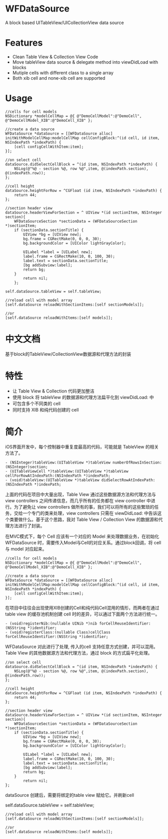 # WFDataSource
A block based UITableView/UICollectionView data source

# Features
- Clean Table View & Collection View Code
- Move tableView data source & delegate method into viewDidLoad with blocks
- Mutiple cells with different class to a single array
- Both xib cell and none-xib cell are supported

# Usage

    //cells for cell models
    NSDictionary *modelCellMap = @{ @"DemoCellModel":@"DemoCell", @"DemoCellModel_XIB":@"DemoCell_XIB" };
                                       
    //create a data source
    WFDataSource *dataSource = [[WFDataSource alloc] initWithModelCellMap:modelCellMap cellConfigBlock:^(id cell, id item, NSIndexPath *indexPath) {
        [cell configCellWithItem:item];
    }];
    
    //on select cell
    dataSource.didSelectCellBlock = ^(id item, NSIndexPath *indexPath) {
        NSLog(@"%@ - section %@, row %@",item, @(indexPath.section), @(indexPath.row));
    };
    
    //cell height
    dataSource.heightForRow = ^CGFloat (id item, NSIndexPath *indexPath) {
        return 44;
    };
    
    //section header view
    dataSource.headerViewForSection = ^ UIView *(id sectionItem, NSInteger section){
        WFDataSourceSection *sectionData = (WFDataSourceSection *)sectionItem;
        if (sectionData.sectionTitle) {
            UIView *bg = [UIView new];
            bg.frame = CGRectMake(0, 0, 0, 30);
            bg.backgroundColor = [UIColor lightGrayColor];
                
            UILabel *label = [UILabel new];
            label.frame = CGRectMake(10, 0, 100, 30);
            label.text = sectionData.sectionTitle;
            [bg addSubview:label];
            return bg;
        }
            return nil;
        };
        
    self.dataSource.tableView = self.tableView;
    
    //reload cell with model array
    [self.dataSource reloadWithSectionItems:[self sectionModels]];
    
    //or
    [self.dataSource reloadWithItems:[self models]];

# 中文文档
基于block的TableView/CollectionView数据源和代理方法的封装

# 特性
- 让 Table View & Collection 代码更加整洁
- 使用 block 将 tableView 的数据源和代理方法扁平化到 viewDidLoad: 中
- 可包含多个不同类的 cell
- 同时支持 XIB 和纯代码创建的 cell

# 简介
iOS界面开发中，每个控制器中重复度最高的代码，可能就是 TableView 的相关方法了。
    
    - (NSInteger)tableView:(UITableView *)tableView numberOfRowsInSection:(NSInteger)section;  
    - (UITableViewCell *)tableView:(UITableView *)tableView cellForRowAtIndexPath:(NSIndexPath *)indexPath;  
    - (void)tableView:(UITableView *)tableView didSelectRowAtIndexPath:(NSIndexPath *)indexPath;  

上面的代码在项目中大量出现，Table View 通过这些数据源方法和代理方法与 view controllers 之间传递信息，而几乎所有的任务都在 view controller 中进行。为了避免让 view controllers 做所有的事，我们可以将所有的这些繁琐的任务，交给一个专门的类来处理，view controllers 只需在 viewDidLoad: 中告诉这个类要做什么。基于这个思路，我对 Table View / Collection View 的数据源和代理方法进行了封装。

在MVC模式下，每个 Cell 应该有一个对应的 Model 来处理数据业务，在初始化 WFDataSource 时，需要传入Model与Cell的对应关系。通过block回调，将 cell 与 model 对应起来。
    
    //cells for cell models
    NSDictionary *modelCellMap = @{ @"DemoCellModel":@"DemoCell", @"DemoCellModel_XIB":@"DemoCell_XIB" };
                                       
    //create a data source
    WFDataSource *dataSource = [[WFDataSource alloc] initWithModelCellMap:modelCellMap cellConfigBlock:^(id cell, id item, NSIndexPath *indexPath) {
        [cell configCellWithItem:item];
    }];
 
在项目中往往会出现使用XIB创建的Cell和纯代码Cell混用的情形，而两者在通过 table view 的缓存池机制创建 cell 时的差异，可以通过下面两个方法进行统一。
    
    - (void)registerNib:(nullable UINib *)nib forCellReuseIdentifier:(NSString *)identifier;  
    - (void)registerClass:(nullable Class)cellClass forCellReuseIdentifier:(NSString *)identifier;  
    
WFDataSource 对此进行了处理, 传入的cell 支持任意方式创建，并可以混用。Table View 的其他数据源方法和代理方法，通过 block 的方式扁平化处理。

    //on select cell
    dataSource.didSelectCellBlock = ^(id item, NSIndexPath *indexPath) {
        NSLog(@"%@ - section %@, row %@",item, @(indexPath.section), @(indexPath.row));
    };
    
    //cell height
    dataSource.heightForRow = ^CGFloat (id item, NSIndexPath *indexPath) {
        return 44;
    };
    
    //section header view
    dataSource.headerViewForSection = ^ UIView *(id sectionItem, NSInteger section){
        WFDataSourceSection *sectionData = (WFDataSourceSection *)sectionItem;
        if (sectionData.sectionTitle) {
            UIView *bg = [UIView new];
            bg.frame = CGRectMake(0, 0, 0, 30);
            bg.backgroundColor = [UIColor lightGrayColor];
                
            UILabel *label = [UILabel new];
            label.frame = CGRectMake(10, 0, 100, 30);
            label.text = sectionData.sectionTitle;
            [bg addSubview:label];
            return bg;
        }
            return nil;
    };

dataSource 创建后，需要将绑定的table view 赋给它。并刷新cell

self.dataSource.tableView = self.tableView;
    
    //reload cell with model array
    [self.dataSource reloadWithSectionItems:[self sectionModels]];
    
    //or
    [self.dataSource reloadWithItems:[self models]];
